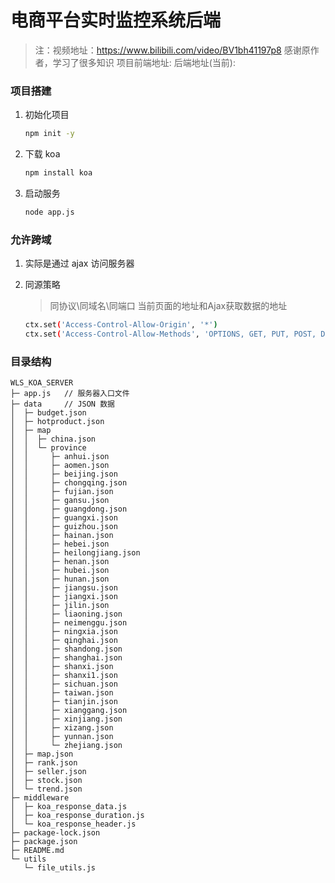 # 电商平台实时监控系统后端
> 注：视频地址：https://www.bilibili.com/video/BV1bh41197p8
> 感谢原作者，学习了很多知识
> 项目前端地址:
> 后端地址(当前):



### 项目搭建

1. 初始化项目

    ```bash
    npm init -y 
    ```

2. 下载 koa

    ```bash
    npm install koa
    ```   
3. 启动服务

    ```bash
    node app.js
    ```
### 允许跨域

1. 实际是通过 ajax 访问服务器
2. 同源策略

      > 同协议\同域名\同端口
      > 当前页面的地址和Ajax获取数据的地址

      ```bash
      ctx.set('Access-Control-Allow-Origin', '*')
      ctx.set('Access-Control-Allow-Methods', 'OPTIONS, GET, PUT, POST, DELETE')
      ```
### 目录结构

```
WLS_KOA_SERVER
├─ app.js   // 服务器入口文件
├─ data     // JSON 数据
│  ├─ budget.json
│  ├─ hotproduct.json
│  ├─ map
│  │  ├─ china.json
│  │  └─ province
│  │     ├─ anhui.json
│  │     ├─ aomen.json
│  │     ├─ beijing.json
│  │     ├─ chongqing.json
│  │     ├─ fujian.json
│  │     ├─ gansu.json
│  │     ├─ guangdong.json
│  │     ├─ guangxi.json
│  │     ├─ guizhou.json
│  │     ├─ hainan.json
│  │     ├─ hebei.json
│  │     ├─ heilongjiang.json
│  │     ├─ henan.json
│  │     ├─ hubei.json
│  │     ├─ hunan.json
│  │     ├─ jiangsu.json
│  │     ├─ jiangxi.json
│  │     ├─ jilin.json
│  │     ├─ liaoning.json
│  │     ├─ neimenggu.json
│  │     ├─ ningxia.json
│  │     ├─ qinghai.json
│  │     ├─ shandong.json
│  │     ├─ shanghai.json
│  │     ├─ shanxi.json
│  │     ├─ shanxi1.json
│  │     ├─ sichuan.json
│  │     ├─ taiwan.json
│  │     ├─ tianjin.json
│  │     ├─ xianggang.json
│  │     ├─ xinjiang.json
│  │     ├─ xizang.json
│  │     ├─ yunnan.json
│  │     └─ zhejiang.json
│  ├─ map.json
│  ├─ rank.json
│  ├─ seller.json
│  ├─ stock.json
│  └─ trend.json
├─ middleware
│  ├─ koa_response_data.js
│  ├─ koa_response_duration.js
│  └─ koa_response_header.js
├─ package-lock.json
├─ package.json
├─ README.md
└─ utils
   └─ file_utils.js
```